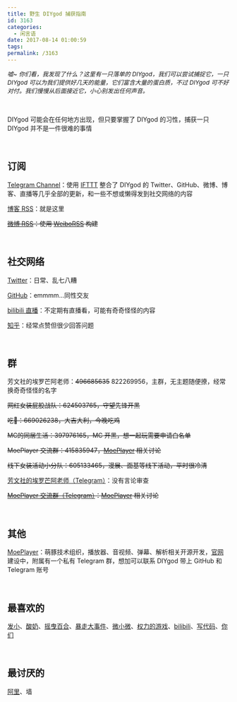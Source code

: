 ```yaml
---
title: 野生 DIYgod 捕获指南
id: 3163
categories:
  - 闲言语
date: 2017-08-14 01:00:59
tags:
permalink: /3163
---
```


<span style="font-size: 10pt;">_嘘~ 你们看，我发现了什么？这里有一只落单的 DIYgod，我们可以尝试捕捉它，一只 DIYgod 可以为我们提供好几天的能量，它们富含大量的蛋白质，不过 DIYgod 可不好对付。我们慢慢从后面接近它，小心别发出任何声音。_</span>

&nbsp;

DIYgod 可能会在任何地方出现，但只要掌握了 DIYgod 的习性，捕获一只 DIYgod 并不是一件很难的事情<!--more-->

&nbsp;

## 订阅

[Telegram Channel](https://t.me/awesomeDIYgod)：使用 [IFTTT](https://ifttt.com/) 整合了 DIYgod 的 Twitter、GitHub、微博、博客、直播等几乎全部的更新，和一些不想或懒得发到社交网络的内容

[博客 RSS](https://diygod.me/atom.xml)：就是这里

~~[微博 RSS](https://api.prprpr.me/weibo/rss/3306934123)：使用 [WeiboRSS](https://github.com/DIYgod/Weibo2RSS) 构建~~

&nbsp;

## 社交网络

[Twitter](https://twitter.com/)：日常、乱七八糟

[GitHub](https://github.com/DIYgod)：emmmm...同性交友

[bilibili 直播](https://live.bilibili.com/63489)：不定期有直播看，可能有奇奇怪怪的内容

[知乎](https://www.zhihu.com/people/diygod)：经常点赞但很少回答问题

&nbsp;

## 群

芳文社的埃罗芒阿老师：~~496685635~~ 822269956，主群，无主题随便撩，经常换奇奇怪怪的名字

~~网红女装屁股战队：624503765，守望先锋开黑~~

~~吃🐔：669026238，大吉大利，今晚吃鸡~~

~~MC的同居生活：397976165，MC 开黑，想一起玩需要申请白名单~~

~~MoePlayer 交流群：415835947，[MoePlayer](https://github.com/MoePlayer) 相关讨论~~

~~线下女装活动小分队：605133465，漫展、面基等线下活动，平时很冷清~~

[芳文社的埃罗芒阿老师（Telegram）](https://t.me/prpr233)：没有言论审查

~~[MoePlayer 交流群（Telegram）](https://t.me/adplayer)：[MoePlayer](https://github.com/MoePlayer) 相关讨论~~

&nbsp;

## 其他

[MoePlayer](https://github.com/MoePlayer)：萌豚技术组织，播放器、音视频、弹幕、解析相关开源开发，[官网](http://player.moe/)建设中，附属有一个私有 Telegram 群，想加可以联系 DIYgod 带上 GitHub 和 Telegram 账号

&nbsp;

## 最喜欢的

[发小](http://weibo.com/573959922)、[酸奶](https://suannai.cat/)、[摇曳百合](https://zh.moegirl.org/zh-hans/%E6%91%87%E6%9B%B3%E7%99%BE%E5%90%88)、[暴走大事件](https://space.bilibili.com/883968#!/)、[微小微](https://space.bilibili.com/6997378)、[权力的游戏](http://www.zimuzu.tv/resource/10733)、[bilibili](https://www.bilibili.com/)、[写代码](https://github.com/DIYgod)、[你们](https://diygod.me/links)

&nbsp;

## 最讨厌的

[阿里](http://www.alibabagroup.com/)、墙